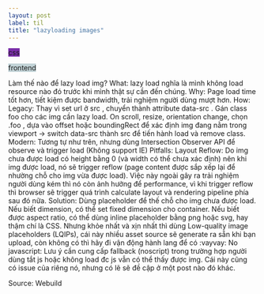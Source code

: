 ```yaml
---
layout: post
label: til
title: "lazyloading images"
---
```


<p>
  
  <span class="issue-label" style="background-color: #792da8">css</span>
  
  <span class="issue-label" style="background-color: #C2D3D7">frontend</span>
  
</p>
Làm thế nào để lazy load img?
What: lazy load nghĩa là mình không load resource nào đó trước khi mình thật sự cần đến chúng.
Why: Page load time tốt hơn, tiết kiệm được bandwidth, trải nghiệm người dùng mượt hơn.
How:
Legacy: Thay vì set url ở src , chuyển thành attribute data-src . Gán class foo  cho các img cần lazy load. On scroll, resize, orientation change, chọn .foo , dựa vào offset hoặc boundingRect để xác định img đang nằm trong viewport -> switch data-src thành src để tiến hành load và remove class.
Modern: Tương tự như trên, nhưng dùng Intersection Observer API để observe và trigger load (Không support IE)
Pitfalls:
Layout Reflow: Do img chưa được load có height bằng 0 (và width có thể chưa xác định) nên khi img được load, nó sẽ trigger reflow (page content được sắp xếp lại để nhường chỗ cho img vừa được load). Việc này ngoài gây ra trải nghiệm người dùng kém thì nó còn ảnh hưởng để performance, vì khi trigger reflow thì browser sẽ trigger quá trình calculate layout và rendering pipeline phía sau đó nữa. Solution: Dùng placeholder để thế chỗ cho img chưa được load. Nếu biết dimension, có thể set fixed dimension cho container. Nếu biết được aspect ratio, có thể dùng inline placeholder bằng png hoặc svg, hay thậm chí là CSS. Nhưng khỏe nhất và xịn nhất thì dùng Low-quality image placeholders (LQIPs), cái này nhiều asset source sẽ generate ra sẵn khi bạn upload, còn không có thì hãy đi vận động hành lang để có :vayvay:
No javascript: Lưu ý cần cung cấp fallback (noscript) trong trường hợp người dùng tắt js hoặc không load đc js vẫn có thể thấy được img. Cái này cũng có issue của riêng nó, nhưng có lẽ sẽ đề cập ở một post nào đó khác.


<br>

Source: Webuild


